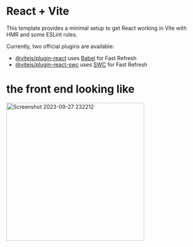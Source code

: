 # React + Vite

This template provides a minimal setup to get React working in Vite with HMR and some ESLint rules.

Currently, two official plugins are available:

- [@vitejs/plugin-react](https://github.com/vitejs/vite-plugin-react/blob/main/packages/plugin-react/README.md) uses [Babel](https://babeljs.io/) for Fast Refresh
- [@vitejs/plugin-react-swc](https://github.com/vitejs/vite-plugin-react-swc) uses [SWC](https://swc.rs/) for Fast Refresh

# the front end looking like
 
 
<img width="363" alt="Screenshot 2023-09-27 232212" src="https://github.com/keshav-chandra/currency-convertor/assets/93521407/594a36fd-c82a-4525-a8d5-4050faed0398">
